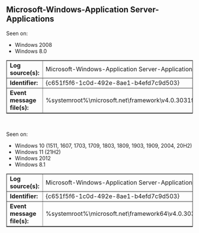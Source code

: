 ## Microsoft-Windows-Application Server-Applications

Seen on:
* Windows 2008
* Windows 8.0

<table border="1" class="docutils">
  <tbody>
    <tr>
      <td><b>Log source(s):</b></td>
      <td>Microsoft-Windows-Application Server-Applications</td>
    </tr>
    <tr>
      <td><b>Identifier:</b></td>
      <td>{c651f5f6-1c0d-492e-8ae1-b4efd7c9d503}</td>
    </tr>
    <tr>
      <td><b>Event message file(s):</b></td>
      <td>%systemroot%\microsoft.net\framework\v4.0.30319\microsoft.windows.applicationserver.applications.dll</td>
    </tr>
  </tbody>
</table>

&nbsp;

Seen on:
* Windows 10 (1511, 1607, 1703, 1709, 1803, 1809, 1903, 1909, 2004, 20H2)
* Windows 11 (21H2)
* Windows 2012
* Windows 8.1

<table border="1" class="docutils">
  <tbody>
    <tr>
      <td><b>Log source(s):</b></td>
      <td>Microsoft-Windows-Application Server-Applications</td>
    </tr>
    <tr>
      <td><b>Identifier:</b></td>
      <td>{c651f5f6-1c0d-492e-8ae1-b4efd7c9d503}</td>
    </tr>
    <tr>
      <td><b>Event message file(s):</b></td>
      <td>%systemroot%\microsoft.net\framework64\v4.0.30319\microsoft.windows.applicationserver.applications.dll</td>
    </tr>
  </tbody>
</table>

&nbsp;

